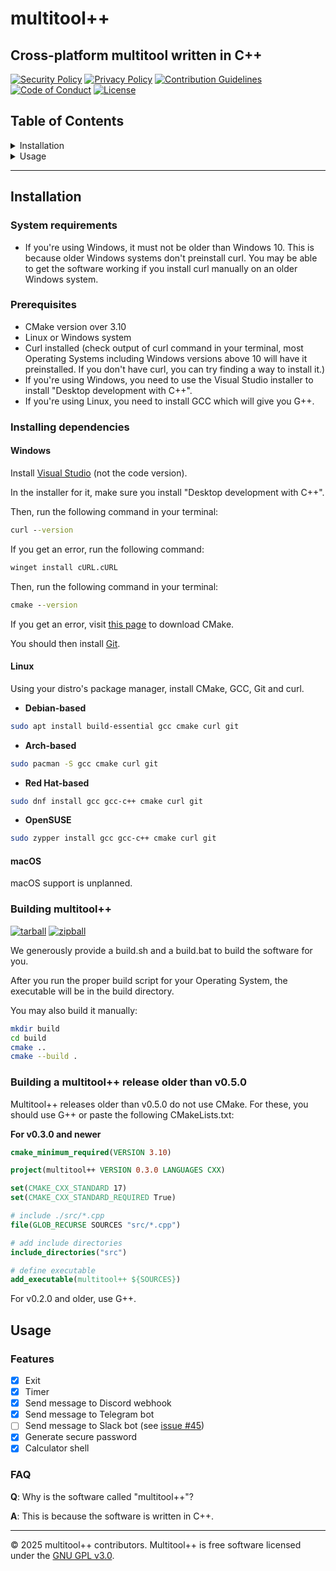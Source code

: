 # multitool++

## Cross-platform multitool written in C++

[![Security Policy](https://img.shields.io/badge/SECURITY_POLICY-navy?style=for-the-badge)](./SECURITY.md)
[![Privacy Policy](https://img.shields.io/badge/PRIVACY_POLICY-navy?style=for-the-badge)](./PRIVACY.md)
[![Contribution Guidelines](https://img.shields.io/badge/CONTRIBUTING-navy?style=for-the-badge)](./CONTRIBUTING.md)
[![Code of Conduct](https://img.shields.io/badge/CODE_OF_CONDUCT-navy?style=for-the-badge)](./CODE_OF_CONDUCT.md)
[![License](https://img.shields.io/badge/GPL--3.0_LICENSE-navy?style=for-the-badge)](./LICENSE)

## Table of Contents
<details>
<summary>Installation</summary>

<ul>
<li><a href="#system-requirements">System requirements</a></li>
<li><a href="#prerequisites">Prerequisites</a></li>
<li><a href="#installing-dependencies">Installing dependencies</a></li>
<li><a href="#building-multitool">Building multitool++</a></li>
<li><a href="#building-a-multitool-release-older-than-v050">Building a multitool++ release older than v0.5.0</a></li>

</ul>

</details>

<details>
<summary>Usage</summary>

<ul>
<li><a href="#features">Features</a></li>
<li><a href="#faq">FAQ</a></li>
</ul>

</details>

---

## Installation

### System requirements

- If you're using Windows, it must not be older than Windows 10. This is because older Windows systems don't preinstall curl. You may be able to get the software working if you install curl manually on an older Windows system.

### Prerequisites

- CMake version over 3.10
- Linux or Windows system
- Curl installed (check output of curl command in your terminal, most Operating Systems including Windows versions above 10 will have it preinstalled. If you don't have curl, you can try finding a way to install it.)
- If you're using Windows, you need to use the Visual Studio installer to install "Desktop development with C++".
- If you're using Linux, you need to install GCC which will give you G++.

### Installing dependencies

#### Windows

Install [Visual Studio](https://visualstudio.microsoft.com/downloads/) (not the code version).

In the installer for it, make sure you install "Desktop development with C++".

Then, run the following command in your terminal:
```cmd
curl --version
```
If you get an error, run the following command:
```cmd
winget install cURL.cURL
```
Then, run the following command in your terminal:
```cmd
cmake --version
```
If you get an error, visit [this page](https://cmake.org/download/) to download CMake.

You should then install [Git](https://git-scm.com/downloads/win).

#### Linux

Using your distro's package manager, install CMake, GCC, Git and curl.

- **Debian-based**

```bash
sudo apt install build-essential gcc cmake curl git
```

- **Arch-based**

```bash
sudo pacman -S gcc cmake curl git
```

- **Red Hat-based**

```bash
sudo dnf install gcc gcc-c++ cmake curl git
```

- **OpenSUSE**

```bash
sudo zypper install gcc gcc-c++ cmake curl git
```

#### macOS

macOS support is unplanned.

### Building multitool++

[![tarball](https://img.shields.io/badge/tarball-v1.1.1-green?style=for-the-badge)](https://codeberg.org/multitoolplusplus/app/archive/v1.1.1.tar.gz)
[![zipball](https://img.shields.io/badge/zipball-v1.1.1-blue?style=for-the-badge)](https://codeberg.org/multitoolplusplus/app/archive/v1.1.1.zip)

We generously provide a build.sh and a build.bat to build the software for you.

After you run the proper build script for your Operating System, the executable will be in the build directory.

You may also build it manually:

```sh
mkdir build
cd build
cmake ..
cmake --build .
```

### Building a multitool++ release older than v0.5.0

Multitool++ releases older than v0.5.0 do not use CMake. For these, you should use G++ or paste the following CMakeLists.txt:

**For v0.3.0 and newer**

```cmake
cmake_minimum_required(VERSION 3.10)

project(multitool++ VERSION 0.3.0 LANGUAGES CXX)

set(CMAKE_CXX_STANDARD 17)
set(CMAKE_CXX_STANDARD_REQUIRED True)

# include ./src/*.cpp
file(GLOB_RECURSE SOURCES "src/*.cpp")

# add include directories
include_directories("src")

# define executable
add_executable(multitool++ ${SOURCES})
```

For v0.2.0 and older, use G++.

## Usage

### Features
- [x] Exit
- [x] Timer
- [x] Send message to Discord webhook
- [x] Send message to Telegram bot
- [ ] Send message to Slack bot (see [issue #45](https://codeberg.org/multitoolplusplus/app/issues/45))
- [x] Generate secure password
- [x] Calculator shell

### FAQ

**Q**: Why is the software called "multitool++"?

**A**: This is because the software is written in C++.

---
© 2025 multitool++ contributors. Multitool++ is free software licensed under the [GNU GPL v3.0](./LICENSE).

